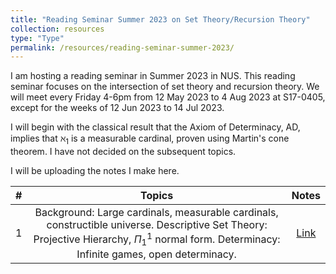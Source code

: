 ```yaml
---
title: "Reading Seminar Summer 2023 on Set Theory/Recursion Theory"
collection: resources
type: "Type"
permalink: /resources/reading-seminar-summer-2023/
---
```


I am hosting a reading seminar in Summer 2023 in NUS. This reading seminar focuses on the intersection of set theory and recursion theory. We will meet every Friday 4-6pm from 12 May 2023 to 4 Aug 2023 at S17-0405, except for the weeks of 12 Jun 2023 to 14 Jul 2023.

I will begin with the classical result that the Axiom of Determinacy, $\mathsf{AD}$, implies that $\aleph_1$ is a measurable cardinal, proven using Martin's cone theorem. I have not decided on the subsequent topics.

I will be uploading the notes I make here.

| # |                                                                                         Topics                                                                                                |            Notes                                             |
|:-:|:---------------------------------------------------------------------------------------------------------------------------------------------------------------------------------------------:|:------------------------------------------------------------:|
| 1 |Background: Large cardinals, measurable cardinals, constructible universe. Descriptive Set Theory: Projective Hierarchy, $\Pi_1^1$ normal form. Determinacy: Infinite games, open determinacy. |<a href="/files/Seminar_Slides_1.pdf" target="_blank">Link</a>|


